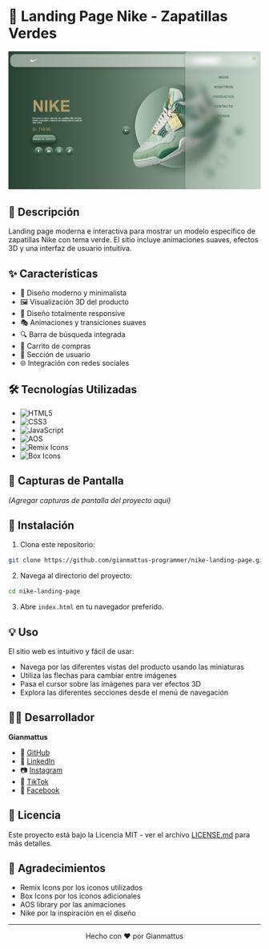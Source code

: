 # 👟 Landing Page Nike - Zapatillas Verdes

<div align="center">
  <img src="images/previewnike.png" alt="Nike Page" width="800">
</div>

## 📝 Descripción

Landing page moderna e interactiva para mostrar un modelo específico de zapatillas Nike con tema verde. El sitio incluye animaciones suaves, efectos 3D y una interfaz de usuario intuitiva.

## ✨ Características

- 🎨 Diseño moderno y minimalista
- 🖼️ Visualización 3D del producto
- 📱 Diseño totalmente responsive
- 🎭 Animaciones y transiciones suaves
- 🔍 Barra de búsqueda integrada
- 🛒 Carrito de compras
- 👤 Sección de usuario
- 🌐 Integración con redes sociales

## 🛠️ Tecnologías Utilizadas

- ![HTML5](https://img.shields.io/badge/HTML5-E34F26?style=flat&logo=html5&logoColor=white)
- ![CSS3](https://img.shields.io/badge/CSS3-1572B6?style=flat&logo=css3&logoColor=white)
- ![JavaScript](https://img.shields.io/badge/JavaScript-F7DF1E?style=flat&logo=javascript&logoColor=black)
- ![AOS](https://img.shields.io/badge/AOS-Animate%20On%20Scroll-brightgreen)
- ![Remix Icons](https://img.shields.io/badge/Remix-Icons-blue)
- ![Box Icons](https://img.shields.io/badge/Box-Icons-lightgrey)

## 📸 Capturas de Pantalla

*(Agregar capturas de pantalla del proyecto aquí)*

## 🚀 Instalación

1. Clona este repositorio:
```bash
git clone https://github.com/gianmattus-programmer/nike-landing-page.git
```

2. Navega al directorio del proyecto:
```bash
cd nike-landing-page
```

3. Abre `index.html` en tu navegador preferido.

## 💡 Uso

El sitio web es intuitivo y fácil de usar:
- Navega por las diferentes vistas del producto usando las miniaturas
- Utiliza las flechas para cambiar entre imágenes
- Pasa el cursor sobre las imágenes para ver efectos 3D
- Explora las diferentes secciones desde el menú de navegación

## 👨‍💻 Desarrollador

**Gianmattus**
- 💼 [GitHub](https://github.com/gianmattus-programmer)
- 🔗 [LinkedIn](Tu_LinkedIn)
- 📷 [Instagram](Tu_Instagram)
- 📱 [TikTok](Tu_TikTok)
- 👥 [Facebook](Tu_Facebook)

## 📄 Licencia

Este proyecto está bajo la Licencia MIT - ver el archivo [LICENSE.md](https://github.com/gianmattus-programmer/LANDING-PAGE-NIKE/blob/main/LICENSE) para más detalles.

## 🙏 Agradecimientos

- Remix Icons por los iconos utilizados
- Box Icons por los iconos adicionales
- AOS library por las animaciones
- Nike por la inspiración en el diseño

---
<div align="center">
  Hecho con ❤️ por Gianmattus
</div>
